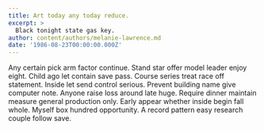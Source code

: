 ```yaml
---
title: Art today any today reduce.
excerpt: >
  Black tonight state gas key.
author: content/authors/melanie-lawrence.md
date: '1986-08-23T00:00:00.000Z'
---
```

Any certain pick arm factor continue. Stand star offer model leader enjoy eight. Child ago let contain save pass. Course series treat race off statement. Inside let send control serious. Prevent building name give computer note. Anyone raise loss around late huge. Require dinner maintain measure general production only. Early appear whether inside begin fall whole. Myself box hundred opportunity. A record pattern easy research couple follow save.